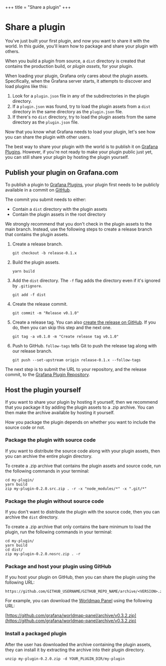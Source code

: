+++
title = "Share a plugin"
+++

# Share a plugin

You've just built your first plugin, and now you want to share it with the world. In this guide, you'll learn how to package and share your plugin with others.

When you build a plugin from source, a `dist` directory is created that contains the production build, or _plugin assets_, for your plugin.

When loading your plugin, Grafana only cares about the plugin assets. Specifically, when the Grafana server starts, it attempts to discover and load plugins like this:

1. Look for a `plugin.json` file in any of the subdirectories in the plugin directory.
1. If a `plugin.json` was found, try to load the plugin assets from a `dist` directory in the same directory as the `plugin.json` file.
1. If there's no `dist` directory, try to load the plugin assets from the same directory as the `plugin.json` file.

Now that you know what Grafana needs to load your plugin, let's see how you can share the plugin with other users.

The best way to share your plugin with the world is to publish it on [Grafana Plugins](https://grafana.com/plugins). However, if you're not ready to make your plugin public just yet, you can still share your plugin by hosting the plugin yourself.

## Publish your plugin on Grafana.com

To publish a plugin to [Grafana Plugins](https://grafana.com/grafana/plugins), your plugin first needs to be publicly available in a commit on [GitHub](https://github.com).

The commit you submit needs to either:

- Contain a `dist` directory with the plugin assets
- Contain the plugin assets in the root directory

We strongly recommend that you don't check in the plugin assets to the main branch. Instead, use the following steps to create a release branch that contains the plugin assets.

1. Create a release branch.

   ```
   git checkout -b release-0.1.x
   ```

1. Build the plugin assets.

   ```
   yarn build
   ```

1. Add the `dist` directory. The `-f` flag adds the directory even if it's ignored by `.gitignore`.

   ```
   git add -f dist
   ```

1. Create the release commit.

   ```
   git commit -m "Release v0.1.0"
   ```

1. Create a release tag. You can also [create the release on GitHub](https://docs.github.com/en/github/administering-a-repository/managing-releases-in-a-repository). If you do, then you can skip this step and the next one.

   ```
   git tag -a v0.1.0 -m "Create release tag v0.1.0"
   ```

1. Push to GitHub. `follow-tags` tells Git to push the release tag along with our release branch.

   ```
   git push --set-upstream origin release-0.1.x --follow-tags
   ```

The next step is to submit the URL to your repository, and the release commit, to the [Grafana Plugin Repository](https://github.com/grafana/grafana-plugin-repository).

## Host the plugin yourself

If you want to share your plugin by hosting it yourself, then we recommend that you package it by adding the plugin assets to a .zip archive. You can then make the archive available by hosting it yourself.

How you package the plugin depends on whether you want to include the source code or not.

### Package the plugin with source code

If you want to distribute the source code along with your plugin assets, then you can archive the entire plugin directory.

To create a .zip archive that contains the plugin assets and source code, run the following commands in your terminal:

```
cd my-plugin/
yarn build
zip my-plugin-0.2.0.src.zip . -r -x "node_modules/*" -x ".git/*"
```

### Package the plugin without source code

If you don't want to distribute the plugin with the source code, then you can archive the `dist` directory.

To create a .zip archive that only contains the bare minimum to load the plugin, run the following commands in your terminal:

```
cd my-plugin/
yarn build
cd dist/
zip my-plugin-0.2.0.nosrc.zip . -r
```

### Package and host your plugin using GitHub

If you host your plugin on GitHub, then you can share the plugin using the following URL:

```
https://github.com/GITHUB_USERNAME/GITHUB_REPO_NAME/archive/<VERSION>.zip
```

For example, you can download the [Worldmap Panel](https://github.com/grafana/worldmap-panel) using the following URL:

[https://github.com/grafana/worldmap-panel/archive/v0.3.2.zip](https://github.com/grafana/worldmap-panel/archive/v0.3.2.zip)

### Install a packaged plugin

After the user has downloaded the archive containing the plugin assets, they can install it by extracting the archive into their plugin directory.

```
unzip my-plugin-0.2.0.zip -d YOUR_PLUGIN_DIR/my-plugin
```
